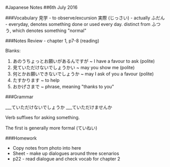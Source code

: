 #Japanese Notes
##6th July 2016

###Vocabulary
見学 - to observe/excursion
実際 (じっさい) - actually
ふだん - everyday, denotes something done or used every day.
         distinct from ふつう, which denotes something "normal"

###Notes
Review - chapter 1, p7-8 (reading)

Blanks:
1. あのうちょっとお願いがあるんですが ~ I have a favour to ask (polite)
2. 見ていただけないでしょうかい ~ may you show me (polite)
3. 何とかお願いできないでしょうか ~ may I ask of you a favour (polite)
4. たすかります ~ to help
5. おかげさまで ~ phrase, meaning "thanks to you"


###Grammar

___ていただけないでしょうか
___ていただけませんか

Verb suffixes for asking something. 

The first is generally more formal (ていねい)

###Homework
* Copy notes from photo into here
* Sheet - make up dialogues around three scenarios
* p22 - read dialogue and check vocab for chapter 2
